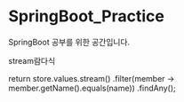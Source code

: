 # SpringBoot_Practice

SpringBoot 공부를 위한 공간입니다.


stream람다식

return store.values.stream()
    .filter(member -> member.getName().equals(name))
    .findAny();
